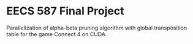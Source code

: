 # EECS 587 Final Project
Parallelization of alpha-beta pruning algorithm with global transposition table for the game Connect 4 on CUDA.
